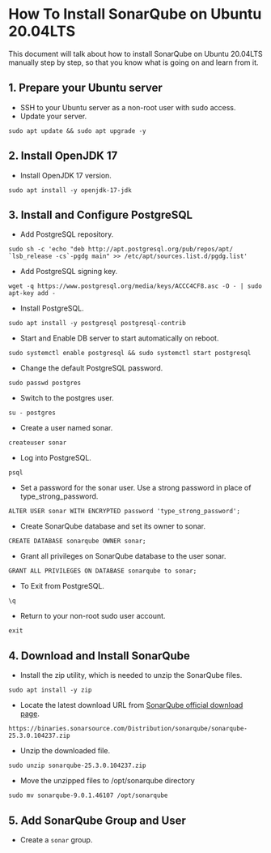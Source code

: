 # How To Install SonarQube on Ubuntu 20.04LTS
This document will talk about how to install SonarQube on Ubuntu 20.04LTS manually step by step, so that you know what is going on and learn from it.

## 1. Prepare your Ubuntu server
* SSH to your Ubuntu server as a non-root user with sudo access.
* Update your server.
```
sudo apt update && sudo apt upgrade -y
```
## 2. Install OpenJDK 17
* Install OpenJDK 17 version.
```
sudo apt install -y openjdk-17-jdk
```
## 3. Install and Configure PostgreSQL
* Add PostgreSQL repository.
```
sudo sh -c 'echo "deb http://apt.postgresql.org/pub/repos/apt/ `lsb_release -cs`-pgdg main" >> /etc/apt/sources.list.d/pgdg.list'
```
* Add PostgreSQL signing key.
```
wget -q https://www.postgresql.org/media/keys/ACCC4CF8.asc -O - | sudo apt-key add -
```
* Install PostgreSQL.
```
sudo apt install -y postgresql postgresql-contrib
```
* Start and Enable DB server to start automatically on reboot.
```
sudo systemctl enable postgresql && sudo systemctl start postgresql
```
* Change the default PostgreSQL password.
```
sudo passwd postgres
```
* Switch to the postgres user.
```
su - postgres
```
* Create a user named sonar.
```
createuser sonar
```
* Log into PostgreSQL.
```
psql
```
* Set a password for the sonar user. Use a strong password in place of type_strong_password.
```
ALTER USER sonar WITH ENCRYPTED password 'type_strong_password';
```
* Create SonarQube database and set its owner to sonar.
```
CREATE DATABASE sonarqube OWNER sonar;
```
* Grant all privileges on SonarQube database to the user sonar.
```
GRANT ALL PRIVILEGES ON DATABASE sonarqube to sonar;
```
* To Exit from PostgreSQL.
```
\q
```
* Return to your non-root sudo user account.
```
exit
```
## 4. Download and Install SonarQube
* Install the zip utility, which is needed to unzip the SonarQube files.
```
sudo apt install -y zip
```
* Locate the latest download URL from [SonarQube official download page](https://www.sonarsource.com/products/sonarqube/downloads/).
```
https://binaries.sonarsource.com/Distribution/sonarqube/sonarqube-25.3.0.104237.zip
```
* Unzip the downloaded file.
```
sudo unzip sonarqube-25.3.0.104237.zip
```
* Move the unzipped files to /opt/sonarqube directory
```
sudo mv sonarqube-9.0.1.46107 /opt/sonarqube
```
## 5. Add SonarQube Group and User
* Create a ```sonar``` group.
